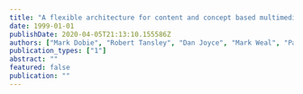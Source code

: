 ```yaml
---
title: "A flexible architecture for content and concept based multimedia information exploration"
date: 1999-01-01
publishDate: 2020-04-05T21:13:10.155586Z
authors: ["Mark Dobie", "Robert Tansley", "Dan Joyce", "Mark Weal", "Paul Lewis", "Wendy Hall"]
publication_types: ["1"]
abstract: ""
featured: false
publication: ""
---
```


